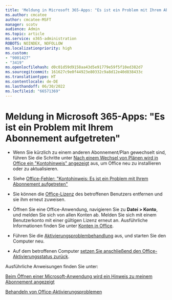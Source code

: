 ```yaml
---
title: 'Meldung in Microsoft 365-Apps: "Es ist ein Problem mit Ihrem Abonnement aufgetreten"'
ms.author: cmcatee
author: cmcatee-MSFT
manager: scotv
audience: Admin
ms.topic: article
ms.service: o365-administration
ROBOTS: NOINDEX, NOFOLLOW
ms.localizationpriority: high
ms.custom:
- "9001427"
- "3419"
ms.openlocfilehash: d0c01d59d9158aa43d5e91779e59f5f10ed382d7
ms.sourcegitcommit: 161627c9e0f44923e80332c9a8d12e40d838433c
ms.translationtype: HT
ms.contentlocale: de-DE
ms.lasthandoff: 06/30/2022
ms.locfileid: "66571369"
---
```

# <a name="microsoft-365-apps-message---weve-run-into-a-problem-with-your-subscription"></a>Meldung in Microsoft 365-Apps: "Es ist ein Problem mit Ihrem Abonnement aufgetreten"

- Wenn Sie kürzlich zu einem anderen Abonnement/Plan gewechselt sind, führen Sie die Schritte unter [Nach einem Wechsel von Plänen wird in Office ein "Kontohinweis" angezeigt](https://support.microsoft.com/office/-account-notice-appears-in-office-after-switching-microsoft-365-plans-857dc33a-1efc-4ce7-ac3f-ef616314e27d) aus, um Office neu zu installieren oder zu aktualisieren.

- Siehe [Office-Fehler: "Kontohinweis: Es ist ein Problem mit Ihrem Abonnement aufgetreten"](https://support.microsoft.com/office/office-error-account-notice-we-ve-run-into-a-problem-with-your-microsoft-365-subscription-17f71ecb-f53c-4f3d-ae18-7230ca1594c1)

- Sie können die [Office-Lizenz](https://docs.microsoft.com/microsoft-365/admin/add-users/add-users) des betroffenen Benutzers entfernen und sie ihm erneut zuweisen. 

- Öffnen Sie eine Office-Anwendung, navigieren Sie zu **Datei > Konto**, und melden Sie sich von allen Konten ab. Melden Sie sich mit einem Benutzerkonto mit einer gültigen Lizenz erneut an. Ausführliche Informationen finden Sie unter [Konten in Office](https://support.microsoft.com/office/about-accounts-in-office-628ea040-f265-49de-b986-be09c3ebf8a9).

- Führen Sie die [Aktivierungsproblembehandlung](https://aka.ms/SARA-OfficeActivation-Alchemy) aus, und starten Sie den Computer neu.

- Auf dem betroffenen Computer [setzen Sie anschließend den Office-Aktivierungsstatus zurück](https://docs.microsoft.com/office/troubleshoot/activation/reset-office-365-proplus-activation-state).

Ausführliche Anweisungen finden Sie unter: 

[Beim Öffnen einer Microsoft-Anwendung wird ein Hinweis zu meinem Abonnement angezeigt](https://support.microsoft.com/office/a-subscription-notice-appears-when-i-open-a-microsoft-365-application-4cabe32c-f594-4c0e-9191-3d3ade10cceb)

[Behandeln von Office-Aktivierungsproblemen](https://support.microsoft.com/office/unlicensed-product-and-activation-errors-in-office-0d23d3c0-c19c-4b2f-9845-5344fedc4380)
